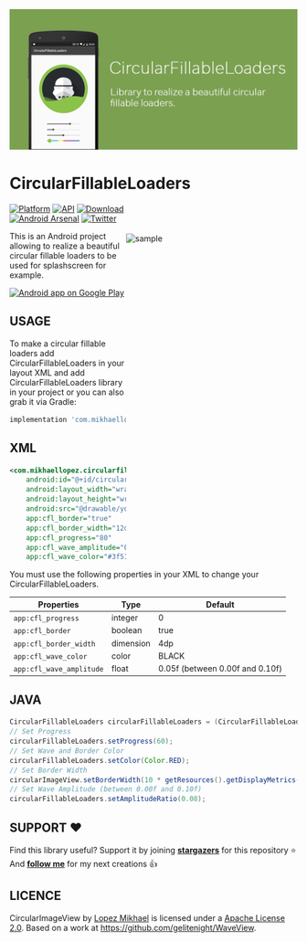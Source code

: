 <p align="center"><img src="/preview/header.png"></p>

CircularFillableLoaders
=================

<img src="/preview/preview.gif" alt="sample" title="sample" width="300" height="447" align="right" vspace="52" />

[![Platform](https://img.shields.io/badge/platform-android-green.svg)](http://developer.android.com/index.html)
[![API](https://img.shields.io/badge/API-14%2B-brightgreen.svg?style=flat)](https://android-arsenal.com/api?level=14)
[![Download](https://api.bintray.com/packages/lopspower/maven/com.mikhaellopez:circularfillableloaders/images/download.svg?version=1.3.2)](https://bintray.com/lopspower/maven/com.mikhaellopez:circularfillableloaders/1.3.2/link)
<br>
[![Android Arsenal](https://img.shields.io/badge/Android%20Arsenal-CircularFillableLoaders-lightgrey.svg?style=flat)](https://android-arsenal.com/details/1/2897)
[![Twitter](https://img.shields.io/badge/Twitter-@LopezMikhael-blue.svg?style=flat)](http://twitter.com/lopezmikhael)

This is an Android project allowing to realize a beautiful circular fillable loaders to be used for splashscreen for example.

<a href="https://play.google.com/store/apps/details?id=com.mikhaellopez.lopspower">
  <img alt="Android app on Google Play" src="https://developer.android.com/images/brand/en_app_rgb_wo_45.png" />
</a>

USAGE
-----

To make a circular fillable loaders add CircularFillableLoaders in your layout XML and add CircularFillableLoaders library in your project or you can also grab it via Gradle:

```groovy
implementation 'com.mikhaellopez:circularfillableloaders:1.3.2'
```

XML
-----

```xml
<com.mikhaellopez.circularfillableloaders.CircularFillableLoaders
    android:id="@+id/circularFillableLoaders"
    android:layout_width="wrap_content"
    android:layout_height="wrap_content"
    android:src="@drawable/your_logo"
    app:cfl_border="true"
    app:cfl_border_width="12dp"
    app:cfl_progress="80"
    app:cfl_wave_amplitude="0.06"
    app:cfl_wave_color="#3f51b5" />
```

You must use the following properties in your XML to change your CircularFillableLoaders.

| Properties              | Type      | Default                         |
| ----------------------- | ----------| ------------------------------- |
| `app:cfl_progress`      | integer   | 0                               |
| `app:cfl_border`        | boolean   | true                            |
| `app:cfl_border_width`  | dimension | 4dp                             |
| `app:cfl_wave_color`    | color     | BLACK                           |
| `app:cfl_wave_amplitude`| float     | 0.05f (between 0.00f and 0.10f) |

JAVA
-----

```java
CircularFillableLoaders circularFillableLoaders = (CircularFillableLoaders)findViewById(R.id.yourCircularFillableLoaders);
// Set Progress
circularFillableLoaders.setProgress(60);
// Set Wave and Border Color
circularFillableLoaders.setColor(Color.RED);
// Set Border Width
circularImageView.setBorderWidth(10 * getResources().getDisplayMetrics().density);
// Set Wave Amplitude (between 0.00f and 0.10f)
circularFillableLoaders.setAmplitudeRatio(0.08);
```

SUPPORT ❤️
-----

Find this library useful? Support it by joining [**stargazers**](https://github.com/lopspower/CircularFillableLoaders/stargazers) for this repository ⭐️
<br/>
And [**follow me**](https://github.com/lopspower?tab=followers) for my next creations 👍

LICENCE
-----

CircularImageView by [Lopez Mikhael](http://mikhaellopez.com/) is licensed under a [Apache License 2.0](http://www.apache.org/licenses/LICENSE-2.0).
Based on a work at https://github.com/gelitenight/WaveView.
